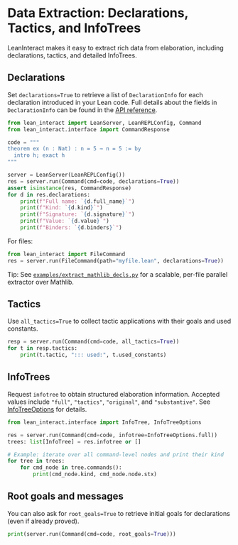 # Data Extraction: Declarations, Tactics, and InfoTrees

LeanInteract makes it easy to extract rich data from elaboration, including declarations, tactics, and detailed InfoTrees.

## Declarations

Set `declarations=True` to retrieve a list of `DeclarationInfo` for each declaration introduced in your Lean code.
Full details about the fields in `DeclarationInfo` can be found in the [API reference](../api/interface.md#lean_interact.interface.DeclarationInfo).

```python exec="on" source="above" session="extraction" result="python"
from lean_interact import LeanServer, LeanREPLConfig, Command
from lean_interact.interface import CommandResponse

code = """
theorem ex (n : Nat) : n = 5 → n = 5 := by
  intro h; exact h
"""

server = LeanServer(LeanREPLConfig())
res = server.run(Command(cmd=code, declarations=True))
assert isinstance(res, CommandResponse)
for d in res.declarations:
    print(f"Full name: `{d.full_name}`")
    print(f"Kind: `{d.kind}`")
    print(f"Signature: `{d.signature}`")
    print(f"Value: `{d.value}`")
    print(f"Binders: `{d.binders}`")
```

For files:

```python
from lean_interact import FileCommand
res = server.run(FileCommand(path="myfile.lean", declarations=True))
```

Tip: See [`examples/extract_mathlib_decls.py`](https://github.com/augustepoiroux/LeanInteract/blob/main/examples/extract_mathlib_decls.py) for a scalable, per-file parallel extractor over Mathlib.

## Tactics

Use `all_tactics=True` to collect tactic applications with their goals and used constants.

```python exec="on" source="above" session="extraction" result="python"
resp = server.run(Command(cmd=code, all_tactics=True))
for t in resp.tactics:
    print(t.tactic, "::: used:", t.used_constants)
```

## InfoTrees

Request `infotree` to obtain structured elaboration information. Accepted values include `"full"`, `"tactics"`, `"original"`, and `"substantive"`. See [InfoTreeOptions](../api/interface.md#lean_interact.interface.InfoTreeOptions) for details.

```python exec="on" source="above" session="extraction" result="python"
from lean_interact.interface import InfoTree, InfoTreeOptions

res = server.run(Command(cmd=code, infotree=InfoTreeOptions.full))
trees: list[InfoTree] = res.infotree or []

# Example: iterate over all command-level nodes and print their kind
for tree in trees:
    for cmd_node in tree.commands():
        print(cmd_node.kind, cmd_node.node.stx)
```

## Root goals and messages

You can also ask for `root_goals=True` to retrieve initial goals for declarations (even if already proved).

```python exec="on" source="above" session="extraction" result="python"
print(server.run(Command(cmd=code, root_goals=True)))
```
